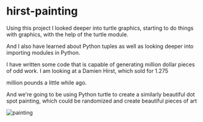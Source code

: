 # hirst-painting
Using this project I looked deeper into turtle graphics, starting to do things with graphics, with the help of the turtle module.

And I also have learned about Python tuples as well as looking deeper into importing modules in Python.

I have written some code that is capable of generating million dollar pieces of odd work. I am looking at a Damien Hirst, which sold for 1.275

million pounds a little while ago.

And we're going to be using Python turtle to create a similarly beautiful dot spot painting, which could be randomized and create beautiful pieces of art

![painting](https://user-images.githubusercontent.com/82333746/132389944-cf265d08-3852-4383-b6bd-addb6018910e.JPG)
